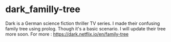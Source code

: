 # dark_familly-tree
 
Dark is a German science fiction thriller TV series. I made their confusing family tree using prolog. Though it's a basic scenario. I will update their tree more soon.
For more : https://dark.netflix.io/en/family-tree
